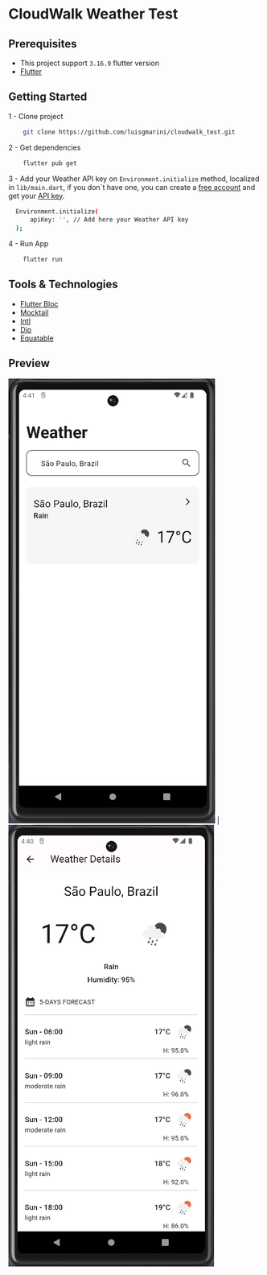 # CloudWalk Weather Test

## Prerequisites

- This project support `3.16.9` flutter version
- [Flutter](https://docs.flutter.dev/get-started/install)

## Getting Started

1 - Clone project

```sh
    git clone https://github.com/luisgmarini/cloudwalk_test.git
```

2 - Get dependencies

```sh
    flutter pub get
```

3 - Add your Weather API key on `Environment.initialize` method, localized in `lib/main.dart`, if
you don`t have one, you can create a [free account](https://home.openweathermap.org/users/sign_up)
and get your [API key](https://home.openweathermap.org/api_keys).

```sh
  Environment.initialize(
      apiKey: '', // Add here your Weather API key
  ); 
```

4 - Run App

```sh
    flutter run
```

## Tools & Technologies

- [Flutter Bloc](https://pub.dev/packages/flutter_bloc)
- [Mocktail](https://pub.dev/packages/mocktail)
- [Intl](https://pub.dev/packages/intl)
- [Dio](https://pub.dev/packages/dio)
- [Equatable](https://pub.dev/packages/equatable)

## Preview

![](screenshot/home.png) | ![](screenshot/weather.png)

